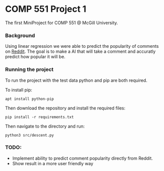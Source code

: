 # COMP 551 Project 1
The first MiniProject for COMP 551 @ McGill University.

### Background
Using linear regression we were able to predict the popularity of comments on [Reddit](Reddit.com).
The goal is to make a AI that will take a comment and accuratly predict how popular it will be. 

### Running the project

To run the project with the test data python and pip are both required.

To install pip:

```
apt install python-pip 
```

Then download the repository and install the required files:

```
pip install -r requirements.txt
```
Then navigate to the directory and run:
```
python3 src/descent.py
```

### TODO:
  - Implement ability to predict comment popularity directly from Reddit. 
  - Show result in a more user friendly way 
